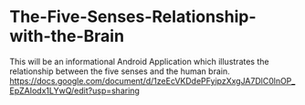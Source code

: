 # The-Five-Senses-Relationship-with-the-Brain
This will be an informational Android Application which illustrates the relationship between the five senses and the human brain. 
https://docs.google.com/document/d/1zeEcVKDdePFyipzXxgJA7DlC0lnOP_EpZAIodx1LYwQ/edit?usp=sharing

